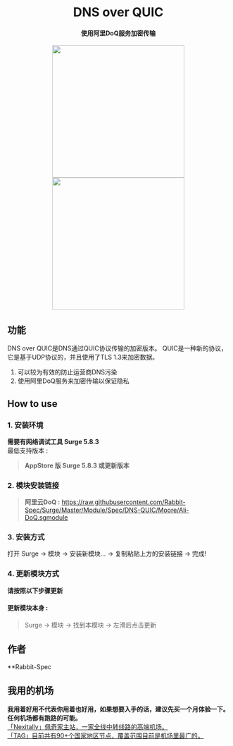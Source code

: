 <h1 align="center">DNS over QUIC</h1>

<h4 align="center">使用阿里DoQ服务加密传输 </h4>

<p align="center">
<img src="https://raw.githubusercontent.com/Rabbit-Spec/Surge/Master/Module/Spec/DNS-QUIC/img/1.PNG" width="300"></img>
<img src="https://raw.githubusercontent.com/Rabbit-Spec/Surge/Master/Module/Spec/DNS-QUIC/img/2.PNG" width="300"></img>
</p>

## 功能
DNS over QUIC是DNS通过QUIC协议传输的加密版本。
QUIC是一种新的协议，它是基于UDP协议的，并且使用了TLS 1.3来加密数据。
1. 可以较为有效的防止运营商DNS污染
2. 使用阿里DoQ服务来加密传输以保证隐私

## How to use
### 1. 安装环境
**需要有网络调试工具 Surge 5.8.3**<br>
最低支持版本 :<br>
>**AppStore 版 Surge 5.8.3 或更新版本**<br>

### 2. 模块安装链接
> **阿里云DoQ :** https://raw.githubusercontent.com/Rabbit-Spec/Surge/Master/Module/Spec/DNS-QUIC/Moore/Ali-DoQ.sgmodule<br>

### 3. 安装方式
打开 Surge -> 模块 -> 安装新模块... -> 复制粘贴上方的安装链接 -> 完成!

### 4. 更新模块方式
**请按照以下步骤更新**<br>
#### 更新模块本身 : 
>Surge -> 模块 -> 找到本模块 -> 左滑后点击更新<br>

## 作者
**Rabbit-Spec<br>

## 我用的机场
**我用着好用不代表你用着也好用，如果想要入手的话，建议先买一个月体验一下。任何机场都有跑路的可能。**<br>
[「Nexitally」佩奇家主站，一家全线中转线路的高端机场。](https://naixii.com/signupbyemail.aspx?MemberCode=0b532ff85dda43e595fb1ae17843ae6d20211110231626) <br>
[「TAG」目前共有90+个国家地区节点，覆盖范围目前是机场里最广的。](https://tagss.pro#/register?invite=hlnIqYOx) <br>
